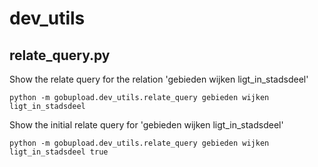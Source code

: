 # dev_utils

## relate_query.py
Show the relate query for the relation 'gebieden wijken ligt_in_stadsdeel'

    python -m gobupload.dev_utils.relate_query gebieden wijken ligt_in_stadsdeel

Show the initial relate query for 'gebieden wijken ligt_in_stadsdeel'

    python -m gobupload.dev_utils.relate_query gebieden wijken ligt_in_stadsdeel true

